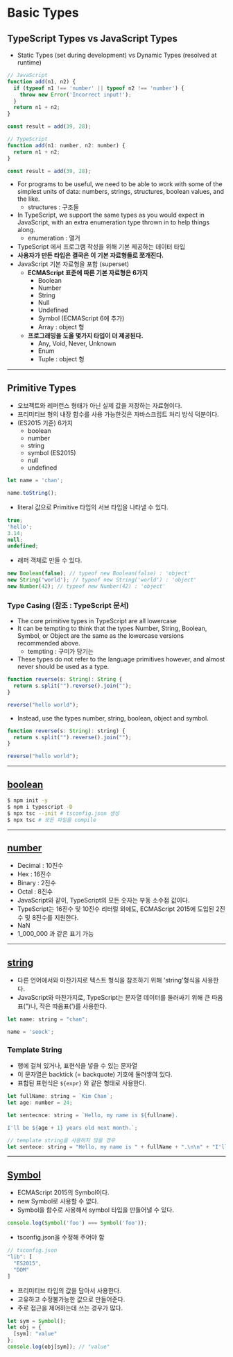 # Basic Types
## TypeScript Types vs JavaScript Types
- Static Types (set during development) vs Dynamic Types (resolved at runtime)
```js
// JavaScript
function add(n1, n2) {
  if (typeof n1 !== 'number' || typeof n2 !== 'number') {
    throw new Error('Incorrect input!');
  }
  return n1 + n2;
}

const result = add(39, 28);

// TypeScript
function add(n1: number, n2: number) {
  return n1 + n2;
}

const result = add(39, 28);
```
- For programs to be useful, we need to be able to work with some of the simplest units of data: numbers, strings, structures, boolean values, and the like.
  - structures : 구조들
- In TypeScript, we support the same types as you would expect in JavaScript, with an extra enumeration type thrown in to help things along.
  - enumeration : 열거
- TypeScript 에서 프로그램 작성을 위해 기본 제공하는 데이터 타입
- **사용자가 만든 타입은 결국은 이 기본 자료형들로 쪼개진다.**
- JavaScript 기본 자료형을 포함 (superset)
  - **ECMAScript 표준에 따른 기본 자료형은 6가지**
    - Boolean
    - Number
    - String
    - Null
    - Undefined
    - Symbol (ECMAScript 6에 추가)
    - Array : object 형
  - **프로그래밍을 도울 몇가지 타입이 더 제공된다.**
    - Any, Void, Never, Unknown
    - Enum
    - Tuple : object 형

----
## Primitive Types
- 오브젝트와 레퍼런스 형태가 아닌 실제 값을 저장하는 자료형이다.
- 프리미티브 형의 내장 함수를 사용 가능한것은 자바스크립트 처리 방식 덕분이다.
- (ES2015 기준) 6가지
  - boolean
  - number
  - string
  - symbol (ES2015)
  - null
  - undefined
```js
let name = 'chan';

name.toString();
```
- literal 값으로 Primitive 타입의 서브 타입을 나타낼 수 있다.
```js
true;
'hello';
3.14;
null;
undefined;
```
- 래퍼 객체로 만들 수 있다.
```js
new Boolean(false); // typeof new Boolean(false) : 'object'
new String('world'); // typeof new String('world') : 'object'
new Number(42); // typeof new Number(42) : 'object'
```
### Type Casing (참조 : TypeScript 문서)
- The core primitive types in TypeScript are all lowercase
- It can be tempting to think that the types Number, String, Boolean, Symbol, or Object are the same as the lowercase versions recommended above.
  - tempting : 구미가 당기는
- These types do not refer to the language primitives however, and almost never should be used as a type.
```js
function reverse(s: String): String {
  return s.split("").reverse().join("");
}

reverse("hello world");
```
- Instead, use the types number, string, boolean, object and symbol.
```js
function reverse(s: String): string) {
  return s.split("").reverse().join("");
}

reverse("hello world");
```

----
## [boolean](https://github.com/dudcks5477/Front_end/tree/master/TypeScript/basic_types/ex1.ts)
```bash
$ npm init -y
$ npm i typescript -D
$ npx tsc --init # tsconfig.json 생성
$ npx tsc # 모든 파일을 compile
```

----
## [number](https://github.com/dudcks5477/Front_end/tree/master/TypeScript/basic_types/ex2.ts)
- Decimal : 10진수
- Hex : 16진수
- Binary : 2진수
- Octal : 8진수
- JavaScript와 같이, TypeScript의 모든 숫자는 부동 소수점 값이다.
- TypeScript는 16진수 및 10진수 리터럴 외에도, ECMAScript 2015에 도입된 2진수 및 8진수를 지원한다.
- NaN
- 1_000_000 과 같은 표기 가능

----
## [string](https://github.com/dudcks5477/Front_end/tree/master/TypeScript/basic_types/ex3.ts)
- 다른 언어에서와 마찬가지로 텍스트 형식을 참조하기 위해 'string'형식을 사용한다.
- JavaScript와 마찬가지로, TypeScript는 문자열 데이터를 둘러싸기 위해 큰 따옴표(")나, 작은 따옴표(')를 사용한다.
```js
let name: string = "chan";

name = 'seock';
```
### Template String
- 행에 걸쳐 있거나, 표현식을 넣을 수 있는 문자열
- 이 문자열은 backtick (= backquote) 기호에 둘러쌓여 있다.
- 표함된 표현식은 `${expr}` 와 같은 형태로 사용한다.
```js
let fullName: string = `Kim Chan`;
let age: number = 24;

let sentecnce: string = `Hello, my name is ${fullname}. 

I'll be ${age + 1} years old next month.`;

// template string을 사용하지 않을 경우
let sentece: string = "Hello, my name is " + fullName + ".\n\n" + "I'll be " + {age + 1} + " years old next month.";
```

----
## [Symbol](https://github.com/dudcks5477/Front_end/tree/master/TypeScript/basic_types/ex4.ts)
- ECMAScript 2015의 Symbol이다.
- new Symbol로 사용할 수 없다.
- Symbol을 함수로 사용해서 symbol 타입을 만들어낼 수 있다.
```ts
console.log(Symbol('foo') === Symbol('foo'));
```
- tsconfig.json을 수정해 주어야 함
```js
// tsconfig.json
"lib": [
  "ES2015",
  "DOM"
]
```
- 프리미티브 타입의 값을 담아서 사용한다.
- 고유하고 수정불가능한 값으로 만들어준다.
- 주로 접근을 제어하는데 쓰는 경우가 많다.
```ts
let sym = Symbol();
let obj = {
  [sym]: "value"
};
console.log(obj[sym]); // "value"
```